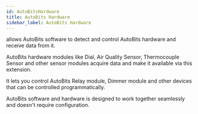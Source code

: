 ```yaml
---
id: AutoBitsHardware
title: AutoBits Hardware
sidebar_label: AutoBits Hardware
---
```


allows AutoBits software to detect and control AutoBits hardware and receive data from it.

AutoBits hardware modules like Dial, Air Quality Sensor, Thermocouple Sensor and other sensor modules acquire data and make it available via this extension.

It lets you control AutoBits Relay module, Dimmer module and other devices that can be controlled programmatically.

AutoBits software and hardware is designed to work together seamlessly and doesn't require configuration.